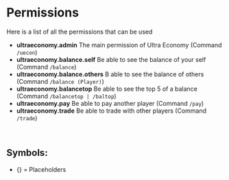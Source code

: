 # Permissions
Here is a list of all the permissions that can be used
<br>

* **ultraeconomy.admin** The main permission of Ultra Economy
  (Command ``/uecon``)
* **ultraeconomy.balance.self** Be able to see the balance of your self
  (Command ``/balance``)
* **ultraeconomy.balance.others** B able to see the balance of others
  (Command ``/balance (Player)``)
* **ultraeconomy.balancetop** Be able to see the top 5 of a balance
  (Command ``/balancetop | /baltop``)
* **ultraeconomy.pay** Be able to pay another player
  (Command ``/pay``)
* **ultraeconomy.trade** Be able to trade with other players
  (Command ``/trade``)
<br>

## Symbols:
 - {} = Placeholders
